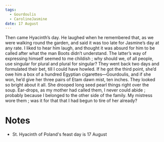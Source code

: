 ```yaml
---
tags:
  - Gourdoulis
  - CarolineJasmine
date: 17 August
---
```

Then came Hyacinth’s day. He laughed when he remembered that, as we were walking round the garden, and said it was too late for Jasmine’s day at any rate. I liked to hear him laugh, and thought it was absurd for him to be called after what the man Boots didn’t understand. The latter’s way of expressing himself seemed to me childish ; why should we, of all people, use singular for plural and plural for singular? They went back two days and formulated their bet, till I could have howled. If he got the third point, she’d owe him a box of a hundred Egyptian cigarettes—Gourdoulis, and if she won, he’d give her three pairs of Etam dawn mist, ten inches. They looked so bright about it all. She drooped long seed pearl things right over the soup. Ear-drops, as my mother had called them, I never could abide ; probably because I belonged to the other side of the family. My mistress wore them ; was it for that that I had begun to tire of her already?

# Notes
- St. Hyacinth of Poland's feast day is 17 August